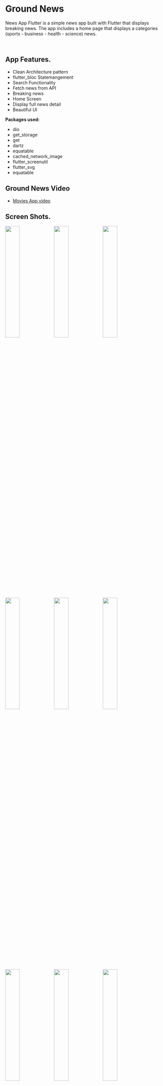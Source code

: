 # Ground News

News App Flutter is a simple news app built with Flutter that displays breaking news. The app includes a home page that displays a categories (sports - business - health - science) news.

<br/>

## App Features.

- Clean Architecture pattern
- flutter_bloc Statemangement
- Search Functionality
- Fetch news from API
- Breaking news
- Home Screen
- Display full news detail
- Beautiful UI

**Packages used:**

- dio
- get_storage
- get
- dartz
- equatable
- cached_network_image
- flutter_screenutil
- flutter_svg
- equatable

## Ground News Video
- [Movies App video](https://www.linkedin.com/posts/mohamed-hussein-aab3561b1_flutter-cleanarchitecture-mobiledevelopment-activity-6994706173870419968-eLlm?utm_source=share&utm_medium=member_desktop)

## Screen Shots.
<img align="left" width="30%" src="https://user-images.githubusercontent.com/102866604/229380258-212a3728-cb4c-4554-883d-99c541397563.jpg">
<img align="left" width="30%" src="https://user-images.githubusercontent.com/102866604/229380262-b1dd1af1-eb2c-4015-aa71-534841349a31.jpg">
<img align="left" width="30%" src="https://user-images.githubusercontent.com/102866604/229380266-7cae2afe-e0d5-4c5a-8fa9-887c7b5fd26a.jpg">
<img align="left" width="30%" src="https://user-images.githubusercontent.com/102866604/229380267-0139e83d-767f-42e1-9dca-91b83390d8f1.jpg">
<img align="left" width="30%" src="https://user-images.githubusercontent.com/102866604/229380271-26e9787e-593b-4c95-bb75-e8a3cfa97a9c.jpg">
<img align="left" width="30%" src="https://user-images.githubusercontent.com/102866604/229380274-68cbe202-9ee8-451a-be25-498c1491c8d3.jpg">
<img align="left" width="30%" src="https://user-images.githubusercontent.com/102866604/229380281-6a4ac7f7-8a6f-4e0f-b552-d6f0beaaa209.jpg">
<img align="left" width="30%" src="https://user-images.githubusercontent.com/102866604/229380291-fa465a17-b54c-4d5b-93ee-649bc4f74f7d.jpg">
<img width="30%" src="https://user-images.githubusercontent.com/102866604/229380296-ae72edb8-88f2-485b-99f8-df3bba6f3319.jpg">


# Contact me

<a href="https://twitter.com/mhamedhussein52">
<img src="https://img.shields.io/badge/Twitter-1DA1F2?style=for-the-badge&logo=twitter&logoColor=white"/>
</a>
<a href="https://www.linkedin.com/in/mohamed-hussein-aab3561b1/">
<img src="https://img.shields.io/badge/LinkedIn-0077B5?style=for-the-badge&logo=linkedin&logoColor=white"/>
</a>
